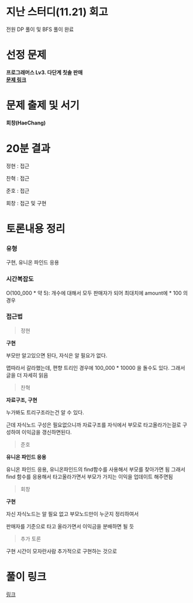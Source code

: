 # 지난 스터디(11.21) 회고

전원 DP 풀이 및 BFS 풀이 완료

# 선정 문제
<b> 프로그래머스 Lv3. 다단계 칫솔 판매 </b>
<br>
<b> [문제 링크](https://school.programmers.co.kr/learn/courses/30/lessons/77486) </b>

# 문제 출제 및 서기
<b> 회창(HaeChang) </b>

# 20분 결과
<p> 정현 : 접근 </p>
<p> 찬혁 : 접근 </p>
<p> 준호 : 접근 </p>
<p> 회창 : 접근 및 구현</p>

# 토론내용 정리
### 유형
<P> 구현, 유니온 파인드 응용 </P>

### 시간복잡도
<p> O(100_000 * 약 5): 개수에 대해서 모두 판매자가 되어 최대치에 amount에 * 100 의 경우 </p>

### 접근법

> 정현

<b> 구현 </b>

<p> 부모만 알고있으면 된다, 자식은 알 필요가 없다. </p>
<p> 맵따라서 갈라했는데, 편향 트리인 경우에 100_000 * 10000 을 돌수도 있다. 그래서 글을 더 자세히 읽음 </p>

> 찬혁

<b> 자료구조, 구현 </b>

<p> 누가봐도 트리구조라는건 알 수 있다. <p>
<p> 근데 자식노드 구성은 필요없으니까 자료구조를 자식에서 부모로 타고올라가는걸로 구성하여 이익금을 갱신하면된다. </p>

> 준호

<b> 유니온 파인드 응용 </b>
<p> 유니온 파인드 응용, 유니온파인드의 find함수를 사용해서 부모를 찾아가면 됨
그래서 find 함수를 응용해서 타고올라가면서 부모가 가지는 이익을 업데이트 해주면됨 </p>

> 회창

<b> 구현 </b>
<p> 자신 자식노드는 알 필요 없고 부모노드만이 누군지 정리하여서 </p>
<p> 판매자를 기준으로 타고 올라가면서 이익금을 분배하면 될 듯 </p>

> 추가 토론

구현 시간이 모자란사람 추가적으로 구현하는 것으로

# 풀이 링크

<a href="https://github.com/The-Four-Error-Pickers/Algorithm-Study/tree/main/Private%20Solve/77486.%20%EB%8B%A4%EB%8B%A8%EA%B3%84%20%EC%B9%AB%EC%86%94%20%ED%8C%90%EB%A7%A4">링크</a>
